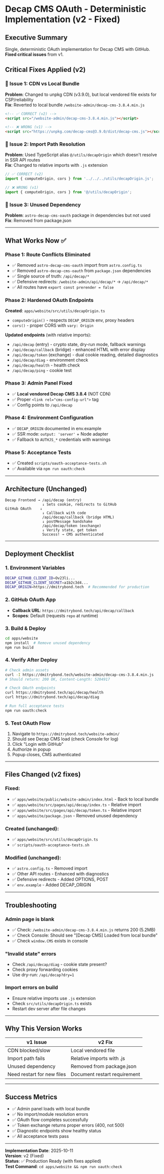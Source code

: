# Decap CMS OAuth - Deterministic Implementation (v2 - Fixed)

## Executive Summary

Single, deterministic OAuth implementation for Decap CMS with GitHub. **Fixed critical issues** from v1.

## Critical Fixes Applied (v2)

### 🔴 Issue 1: CDN vs Local Bundle
**Problem**: Changed to unpkg CDN (v3.9.0), but local vendored file exists for CSP/reliability  
**Fix**: Reverted to local bundle `/website-admin/decap-cms-3.8.4.min.js`

```html
<!-- ✅ CORRECT (v2) -->
<script src="/website-admin/decap-cms-3.8.4.min.js"></script>

<!-- ❌ WRONG (v1) -->
<script src="https://unpkg.com/decap-cms@3.9.0/dist/decap-cms.js"></script>
```

### 🔴 Issue 2: Import Path Resolution
**Problem**: Used TypeScript alias `@/utils/decapOrigin` which doesn't resolve in SSR API routes  
**Fix**: Changed to relative imports with `.js` extension

```typescript
// ✅ CORRECT (v2)
import { computeOrigin, cors } from '../../../utils/decapOrigin.js';

// ❌ WRONG (v1)
import { computeOrigin, cors } from '@/utils/decapOrigin';
```

### 🔴 Issue 3: Unused Dependency
**Problem**: `astro-decap-cms-oauth` package in dependencies but not used  
**Fix**: Removed from package.json

---

## What Works Now ✅

### Phase 1: Route Conflicts Eliminated
- ✅ Removed `astro-decap-cms-oauth` import from `astro.config.ts`
- ✅ Removed `astro-decap-cms-oauth` from `package.json` dependencies
- ✅ Single source of truth: `/api/decap/*`
- ✅ Defensive redirects: `/website-admin/api/decap/*` → `/api/decap/*`
- ✅ All routes have `export const prerender = false`

### Phase 2: Hardened OAuth Endpoints
**Created**: `apps/website/src/utils/decapOrigin.ts`
- `computeOrigin()` - respects `DECAP_ORIGIN` env, proxy headers
- `cors()` - proper CORS with `vary: Origin`

**Updated endpoints** (with relative imports):
- `/api/decap` (entry) - crypto state, dry-run mode, fallback warnings
- `/api/decap/callback` (bridge) - enhanced HTML with error display
- `/api/decap/token` (exchange) - dual cookie reading, detailed diagnostics
- `/api/decap/diag` - environment check
- `/api/decap/health` - health check
- `/api/decap/ping` - cookie test

### Phase 3: Admin Panel Fixed
- ✅ **Local vendored Decap CMS 3.8.4** (NOT CDN)
- ✅ Proper `<link rel="cms-config-url">` tag
- ✅ Config points to `/api/decap`

### Phase 4: Environment Configuration
- ✅ `DECAP_ORIGIN` documented in env.example
- ✅ SSR mode: `output: 'server'` + Node adapter
- ✅ Fallback to `AUTHJS_*` credentials with warnings

### Phase 5: Acceptance Tests
- ✅ Created `scripts/oauth-acceptance-tests.sh`
- ✅ Available via `npm run oauth:check`

---

## Architecture (Unchanged)

```
Decap Frontend → /api/decap (entry)
                 ↓ Sets cookie, redirects to GitHub
GitHub OAuth    ↓
                 ↓ Callback with code
                 /api/decap/callback (bridge HTML)
                 ↓ postMessage handshake
                 /api/decap/token (exchange)
                 ↓ Verify state, get token
                 Success! → CMS authenticated
```

---

## Deployment Checklist

### 1. Environment Variables
```bash
DECAP_GITHUB_CLIENT_ID=Ov23li...
DECAP_GITHUB_CLIENT_SECRET=a1b2c3d4...
DECAP_ORIGIN=https://dmitrybond.tech  # Recommended for production
```

### 2. GitHub OAuth App
- **Callback URL**: `https://dmitrybond.tech/api/decap/callback`
- **Scopes**: Default (requests `repo` at runtime)

### 3. Build & Deploy
```bash
cd apps/website
npm install  # Remove unused dependency
npm run build
```

### 4. Verify After Deploy
```bash
# Check admin assets
curl -I https://dmitrybond.tech/website-admin/decap-cms-3.8.4.min.js
# Should return: 200 OK, Content-Length: 5204917

# Check OAuth endpoints
curl https://dmitrybond.tech/api/decap/health
curl https://dmitrybond.tech/api/decap/diag

# Run full acceptance tests
npm run oauth:check
```

### 5. Test OAuth Flow
1. Navigate to `https://dmitrybond.tech/website-admin/`
2. Should see Decap CMS load (check Console for log)
3. Click "Login with GitHub"
4. Authorize in popup
5. Popup closes, CMS authenticated

---

## Files Changed (v2 fixes)

### Fixed:
- ✅ `apps/website/public/website-admin/index.html` - Back to local bundle
- ✅ `apps/website/src/pages/api/decap/index.ts` - Relative import
- ✅ `apps/website/src/pages/api/decap/token.ts` - Relative import
- ✅ `apps/website/package.json` - Removed unused dependency

### Created (unchanged):
- ✅ `apps/website/src/utils/decapOrigin.ts`
- ✅ `scripts/oauth-acceptance-tests.sh`

### Modified (unchanged):
- ✅ `astro.config.ts` - Removed import
- ✅ Other API routes - Enhanced with diagnostics
- ✅ Defensive redirects - Added OPTIONS, POST
- ✅ `env.example` - Added DECAP_ORIGIN

---

## Troubleshooting

### Admin page is blank
- ✅ Check: `/website-admin/decap-cms-3.8.4.min.js` returns 200 (5.2MB)
- ✅ Check Console: Should see "[Decap CMS] Loaded from local bundle"
- ✅ Check `window.CMS` exists in console

### "Invalid state" errors
- Check `/api/decap/diag` - cookie state present?
- Check proxy forwarding cookies
- Use dry-run: `/api/decap?dry=1`

### Import errors on build
- Ensure relative imports use `.js` extension
- Check `src/utils/decapOrigin.ts` exists
- Restart dev server after file changes

---

## Why This Version Works

| v1 Issue | v2 Fix |
|----------|--------|
| CDN blocked/slow | Local vendored file |
| Import path fails | Relative imports with .js |
| Unused dependency | Removed from package.json |
| Need restart for new files | Document restart requirement |

---

## Success Metrics

- ✅ Admin panel loads with local bundle
- ✅ No import/module resolution errors
- ✅ OAuth flow completes successfully
- ✅ Token exchange returns proper errors (400, not 500)
- ✅ Diagnostic endpoints show healthy status
- ✅ All acceptance tests pass

---

**Implementation Date**: 2025-10-11  
**Version**: v2 (Fixed)  
**Status**: ✅ Production Ready (with fixes applied)  
**Test Command**: `cd apps/website && npm run oauth:check`

